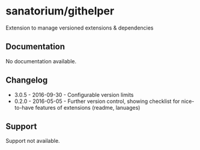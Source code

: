 # sanatorium/githelper

Extension to manage versioned extensions & dependencies

## Documentation

No documentation available.

## Changelog

- 3.0.5 - 2016-09-30 - Configurable version limits
- 0.2.0 - 2016-05-05 - Further version control, showing checklist for nice-to-have features of extensions (readme, lanuages)

## Support

Support not available.